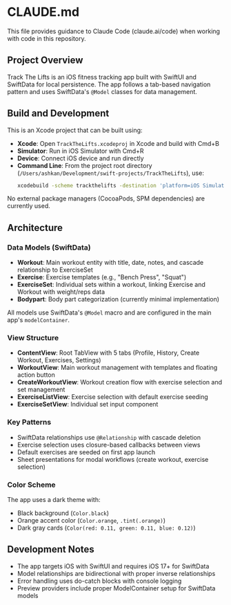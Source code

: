 # CLAUDE.md

This file provides guidance to Claude Code (claude.ai/code) when working with code in this repository.

## Project Overview

Track The Lifts is an iOS fitness tracking app built with SwiftUI and SwiftData for local persistence. The app follows a tab-based navigation pattern and uses SwiftData's `@Model` classes for data management.

## Build and Development

This is an Xcode project that can be built using:
- **Xcode**: Open `TrackTheLifts.xcodeproj` in Xcode and build with Cmd+B
- **Simulator**: Run in iOS Simulator with Cmd+R
- **Device**: Connect iOS device and run directly
- **Command Line**: From the project root directory (`/Users/ashkan/Development/swift-projects/TrackTheLifts`), use:
  ```bash
  xcodebuild -scheme trackthelifts -destination 'platform=iOS Simulator,name=iPhone 16' build
  ```

No external package managers (CocoaPods, SPM dependencies) are currently used.

## Architecture

### Data Models (SwiftData)
- **Workout**: Main workout entity with title, date, notes, and cascade relationship to ExerciseSet
- **Exercise**: Exercise templates (e.g., "Bench Press", "Squat") 
- **ExerciseSet**: Individual sets within a workout, linking Exercise and Workout with weight/reps data
- **Bodypart**: Body part categorization (currently minimal implementation)

All models use SwiftData's `@Model` macro and are configured in the main app's `modelContainer`.

### View Structure
- **ContentView**: Root TabView with 5 tabs (Profile, History, Create Workout, Exercises, Settings)
- **WorkoutView**: Main workout management with templates and floating action button
- **CreateWorkoutView**: Workout creation flow with exercise selection and set management
- **ExerciseListView**: Exercise selection with default exercise seeding
- **ExerciseSetView**: Individual set input component

### Key Patterns
- SwiftData relationships use `@Relationship` with cascade deletion
- Exercise selection uses closure-based callbacks between views
- Default exercises are seeded on first app launch
- Sheet presentations for modal workflows (create workout, exercise selection)

### Color Scheme
The app uses a dark theme with:
- Black background (`Color.black`)
- Orange accent color (`Color.orange`, `.tint(.orange)`)
- Dark gray cards (`Color(red: 0.11, green: 0.11, blue: 0.12)`)

## Development Notes

- The app targets iOS with SwiftUI and requires iOS 17+ for SwiftData
- Model relationships are bidirectional with proper inverse relationships
- Error handling uses do-catch blocks with console logging
- Preview providers include proper ModelContainer setup for SwiftData models